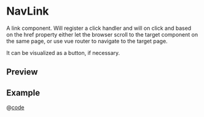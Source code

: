 # NavLink <Badge type="tip" text="since v0.4.0" vertical="top" />

A link component. Will register a click handler and will on click and based on the <Text :highlight="true">href</Text> property either let the
browser scroll to the target component on the same page, or use vue router to navigate to the target page.

It can be visualized as a button, if necessary. 

## Preview
<ClientOnly>
  <DynamicComponentDisplay type="NavLink" href="https://www.discue.io">
    <NavLinkPreview/>
  </DynamicComponentDisplay>
</ClientOnly>

## Example
@[code](@examples/NavLinkExample.vue)